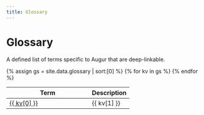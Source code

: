 ```yaml
---
title: Glossary
---
```

# Glossary

A defined list of terms specific to Augur that are deep-linkable.

<table>
<thead><tr><th>Term</th><th>Description</th></tr></thead>
<tbody>
{% assign gs = site.data.glossary | sort:[0] %}
{% for kv in gs %}
<tr> 
  <td valign="top" width="200">
    <a href="#{{ kv[0] }}">{{ kv[0] }}</a>
    <a name="{{ kv[0] }}"></a> 
  </td>
  <td> {{ kv[1] }} </td>
</tr>
{% endfor %}
</tbody>
</table>
